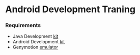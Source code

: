 Android Development Traning
===========================

### Requirements

- Java Development [kit](http://www.oracle.com/technetwork/java/javase/downloads/jdk7-downloads-1880260.html)
- Android Development [kit](https://developer.android.com/sdk/installing/studio.html)
- Genymotion [emulator](http://www.genymotion.com/)
